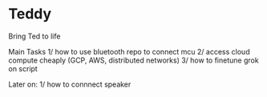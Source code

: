 # Teddy
Bring Ted to life 

Main Tasks
1/ how to use bluetooth repo to connect mcu 
2/ access cloud compute cheaply (GCP, AWS, distributed networks) 
3/ how to finetune grok on script 

Later on: 
1/ how to connnect speaker 
